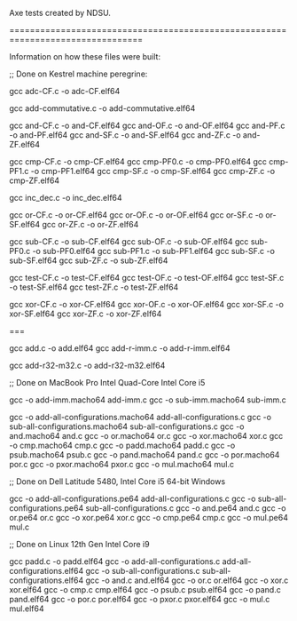 Axe tests created by NDSU.

================================================================================

Information on how these files were built:

;; Done on Kestrel machine peregrine:

gcc adc-CF.c -o adc-CF.elf64

gcc add-commutative.c -o add-commutative.elf64

gcc and-CF.c -o and-CF.elf64
gcc and-OF.c -o and-OF.elf64
gcc and-PF.c -o and-PF.elf64
gcc and-SF.c -o and-SF.elf64
gcc and-ZF.c -o and-ZF.elf64

gcc cmp-CF.c -o cmp-CF.elf64
gcc cmp-PF0.c -o cmp-PF0.elf64
gcc cmp-PF1.c -o cmp-PF1.elf64
gcc cmp-SF.c -o cmp-SF.elf64
gcc cmp-ZF.c -o cmp-ZF.elf64

gcc inc_dec.c -o inc_dec.elf64

gcc or-CF.c -o or-CF.elf64
gcc or-OF.c -o or-OF.elf64
gcc or-SF.c -o or-SF.elf64
gcc or-ZF.c -o or-ZF.elf64

gcc sub-CF.c -o sub-CF.elf64
gcc sub-OF.c -o sub-OF.elf64
gcc sub-PF0.c -o sub-PF0.elf64
gcc sub-PF1.c -o sub-PF1.elf64
gcc sub-SF.c -o sub-SF.elf64
gcc sub-ZF.c -o sub-ZF.elf64

gcc test-CF.c -o test-CF.elf64
gcc test-OF.c -o test-OF.elf64
gcc test-SF.c -o test-SF.elf64
gcc test-ZF.c -o test-ZF.elf64

gcc xor-CF.c -o xor-CF.elf64
gcc xor-OF.c -o xor-OF.elf64
gcc xor-SF.c -o xor-SF.elf64
gcc xor-ZF.c -o xor-ZF.elf64

===

gcc add.c -o add.elf64
gcc add-r-imm.c -o add-r-imm.elf64

gcc add-r32-m32.c -o add-r32-m32.elf64

;; Done on MacBook Pro Intel Quad-Core Intel Core i5

gcc -o add-imm.macho64 add-imm.c
gcc -o sub-imm.macho64 sub-imm.c

gcc -o add-all-configurations.macho64 add-all-configurations.c
gcc -o sub-all-configurations.macho64 sub-all-configurations.c
gcc -o and.macho64 and.c
gcc -o or.macho64 or.c
gcc -o xor.macho64 xor.c
gcc -o cmp.macho64 cmp.c
gcc -o padd.macho64 padd.c
gcc -o psub.macho64 psub.c
gcc -o pand.macho64 pand.c
gcc -o por.macho64 por.c
gcc -o pxor.macho64 pxor.c
gcc -o mul.macho64 mul.c

;; Done on Dell Latitude 5480, Intel Core i5 64-bit Windows

gcc -o add-all-configurations.pe64 add-all-configurations.c
gcc -o sub-all-configurations.pe64 sub-all-configurations.c
gcc -o and.pe64 and.c
gcc -o or.pe64 or.c
gcc -o xor.pe64 xor.c
gcc -o cmp.pe64 cmp.c
gcc -o mul.pe64 mul.c


;; Done on Linux 12th Gen Intel Core i9

gcc padd.c -o padd.elf64
gcc -o add-all-configurations.c add-all-configurations.elf64
gcc -o sub-all-configurations.c sub-all-configurations.elf64
gcc -o and.c and.elf64
gcc -o or.c or.elf64
gcc -o xor.c xor.elf64
gcc -o cmp.c cmp.elf64
gcc -o psub.c psub.elf64
gcc -o pand.c pand.elf64
gcc -o por.c por.elf64
gcc -o pxor.c pxor.elf64
gcc -o mul.c mul.elf64

